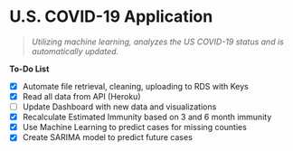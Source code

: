 # U.S. COVID-19 Application

> *Utilizing machine learning, analyzes the US COVID-19 status and is automatically updated.*

**To-Do List**
- [x] Automate file retrieval, cleaning, uploading to RDS with Keys
- [x] Read all data from API (Heroku)
- [ ] Update Dashboard with new data and visualizations
- [x] Recalculate Estimated Immunity based on 3 and 6 month immunity
- [x] Use Machine Learning to predict cases for missing counties
- [x] Create SARIMA model to predict future cases